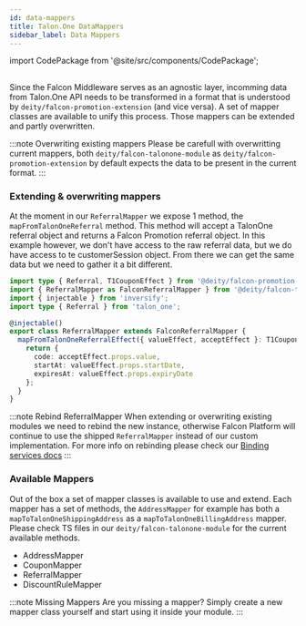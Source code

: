 ```yaml
---
id: data-mappers
title: Talon.One DataMappers
sidebar_label: Data Mappers
---
```


import CodePackage from '@site/src/components/CodePackage';

<CodePackage name="@deity/falcon-talonone-module" />

##

Since the Falcon Middleware serves as an agnostic layer, incomming data from Talon.One API needs to be transformed in a format that is understood by `deity/falcon-promotion-extension` (and vice versa). A set of mapper classes are available to unify this process. Those mappers can be extended and partly overwritten.

:::note Overwriting existing mappers
Please be carefull with overwritting current mappers, both `deity/falcon-talonone-module` as `deity/falcon-promotion-extension` by default expects the data to be present in the current format.
:::

### Extending & overwriting mappers

At the moment in our `ReferralMapper` we expose 1 method, the `mapFromTalonOneReferral` method. This method will accept a TalonOne referral object and returns a Falcon Promotion referral object. In this example however, we don't have access to the raw referral data, but we do have access to te customerSession object. From there we can get the same data but we need to gather it a bit different.

```ts
import type { Referral, T1CouponEffect } from '@deity/falcon-promotion-extension';
import { ReferralMapper as FalconReferralMapper } from '@deity/falcon-talonone-module';
import { injectable } from 'inversify';
import type { Referral } from 'talon_one';

@injectable()
export class ReferralMapper extends FalconReferralMapper {
  mapFromTalonOneReferralEffect({ valueEffect, acceptEffect }: T1CouponEffect): Referral {
    return {
      code: acceptEffect.props.value,
      startAt: valueEffect.props.startDate,
      expiresAt: valueEffect.props.expiryDate
    };
  }
}
```

:::note Rebind ReferralMapper
When extending or overwriting existing modules we need to rebind the new instance, otherwise Falcon Platform will continue to use the shipped `ReferralMapper` instead of our custom implementation. For more info on rebinding please check our [Binding services docs](../../../server-v3/modules/module-api)
:::

### Available Mappers

Out of the box a set of mapper classes is available to use and extend. Each mapper has a set of methods, the `AddressMapper` for example has both a `mapToTalonOneShippingAddress` as a `mapToTalonOneBillingAddress` mapper. Please check TS files in our `deity/falcon-talonone-module` for the current available methods.

- AddressMapper
- CouponMapper
- ReferralMapper
- DiscountRuleMapper

:::note Missing Mappers
Are you missing a mapper? Simply create a new mapper class yourself and start using it inside your module.
:::
